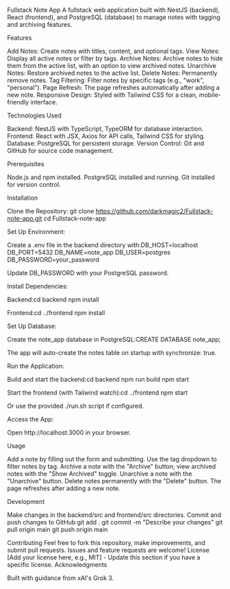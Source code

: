 Fullstack Note App
A fullstack web application built with NestJS (backend), React (frontend), and PostgreSQL (database) to manage notes with tagging and archiving features.

Features

Add Notes: Create notes with titles, content, and optional tags.
View Notes: Display all active notes or filter by tags.
Archive Notes: Archive notes to hide them from the active list, with an option to view archived notes.
Unarchive Notes: Restore archived notes to the active list.
Delete Notes: Permanently remove notes.
Tag Filtering: Filter notes by specific tags (e.g., "work", "personal").
Page Refresh: The page refreshes automatically after adding a new note.
Responsive Design: Styled with Tailwind CSS for a clean, mobile-friendly interface.

Technologies Used

Backend: NestJS with TypeScript, TypeORM for database interaction.
Frontend: React with JSX, Axios for API calls, Tailwind CSS for styling.
Database: PostgreSQL for persistent storage.
Version Control: Git and GitHub for source code management.

Prerequisites

Node.js and npm installed.
PostgreSQL installed and running.
Git installed for version control.

Installation

Clone the Repository:
git clone https://github.com/darkmagic2/Fullstack-note-app.git
cd Fullstack-note-app

Set Up Environment:

Create a .env file in the backend directory with:DB_HOST=localhost
DB_PORT=5432
DB_NAME=note_app
DB_USER=postgres
DB_PASSWORD=your_password

Update DB_PASSWORD with your PostgreSQL password.

Install Dependencies:

Backend:cd backend
npm install

Frontend:cd ../frontend
npm install

Set Up Database:

Create the note_app database in PostgreSQL:CREATE DATABASE note_app;

The app will auto-create the notes table on startup with synchronize: true.

Run the Application:

Build and start the backend:cd backend
npm run build
npm start

Start the frontend (with Tailwind watch):cd ../frontend
npm start

Or use the provided ./run.sh script if configured.

Access the App:

Open http://localhost:3000 in your browser.

Usage

Add a note by filling out the form and submitting.
Use the tag dropdown to filter notes by tag.
Archive a note with the "Archive" button; view archived notes with the "Show Archived" toggle.
Unarchive a note with the "Unarchive" button.
Delete notes permanently with the "Delete" button.
The page refreshes after adding a new note.

Development

Make changes in the backend/src and frontend/src directories.
Commit and push changes to GitHub:git add .
git commit -m "Describe your changes"
git pull origin main
git push origin main

Contributing
Feel free to fork this repository, make improvements, and submit pull requests. Issues and feature requests are welcome!
License
[Add your license here, e.g., MIT] - Update this section if you have a specific license.
Acknowledgments

Built with guidance from xAI's Grok 3.
